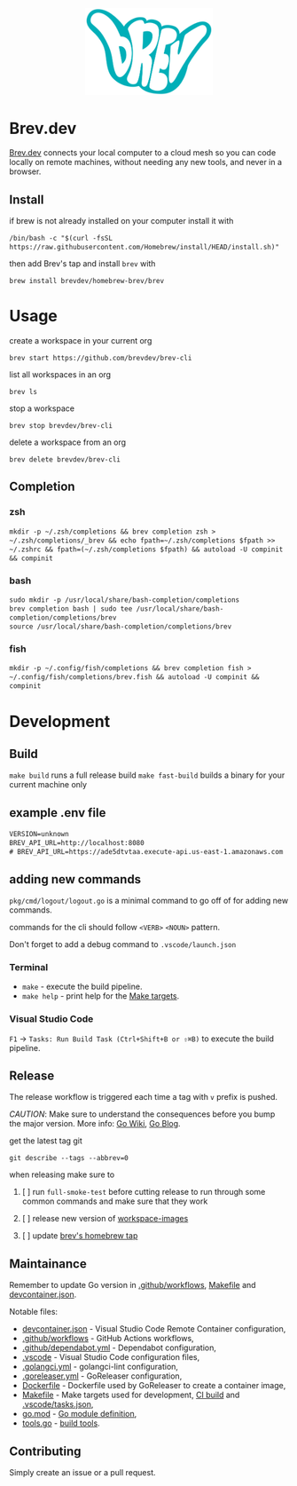 <p align="center">
<img width="230" src="https://raw.githubusercontent.com/brevdev/assets/main/logo.svg"/>
</p>

# Brev.dev

[Brev.dev](https://brev.dev) connects your local computer to a cloud mesh so you can code locally on remote machines, without needing any new tools, and never in a browser.

## Install

if brew is not already installed on your computer install it with
```
/bin/bash -c "$(curl -fsSL https://raw.githubusercontent.com/Homebrew/install/HEAD/install.sh)"
```

then add Brev's tap and install `brev` with

```
brew install brevdev/homebrew-brev/brev
```

# Usage


create a workspace in your current org
```
brev start https://github.com/brevdev/brev-cli
```

list all workspaces in an org
```
brev ls
```

stop a workspace
```
brev stop brevdev/brev-cli
```

delete a workspace from an org
```
brev delete brevdev/brev-cli
```

## Completion


### zsh


```
mkdir -p ~/.zsh/completions && brev completion zsh > ~/.zsh/completions/_brev && echo fpath=~/.zsh/completions $fpath >> ~/.zshrc && fpath=(~/.zsh/completions $fpath) && autoload -U compinit && compinit
```

### bash

```
sudo mkdir -p /usr/local/share/bash-completion/completions
brev completion bash | sudo tee /usr/local/share/bash-completion/completions/brev
source /usr/local/share/bash-completion/completions/brev
```

### fish

```
mkdir -p ~/.config/fish/completions && brev completion fish > ~/.config/fish/completions/brev.fish && autoload -U compinit && compinit
```

# Development

## Build

`make build` runs a full release build
`make fast-build` builds a binary for your current machine only

## example .env file

```
VERSION=unknown
BREV_API_URL=http://localhost:8080
# BREV_API_URL=https://ade5dtvtaa.execute-api.us-east-1.amazonaws.com
```


## adding new commands

`pkg/cmd/logout/logout.go` is a minimal command to go off of for adding new commands.

commands for the cli should follow `<VERB>` `<NOUN>` pattern.

Don't forget to add a debug command to `.vscode/launch.json`


### Terminal

- `make` - execute the build pipeline.
- `make help` - print help for the [Make targets](Makefile).

### Visual Studio Code

`F1` → `Tasks: Run Build Task (Ctrl+Shift+B or ⇧⌘B)` to execute the build pipeline.

## Release

The release workflow is triggered each time a tag with `v` prefix is pushed.

_CAUTION_: Make sure to understand the consequences before you bump the major version. More info: [Go Wiki](https://github.com/golang/go/wiki/Modules#releasing-modules-v2-or-higher), [Go Blog](https://blog.golang.org/v2-go-modules).

get the latest tag git

```
git describe --tags --abbrev=0
```

when releasing make sure to

1. [ ] run `full-smoke-test` before cutting release to run through some common commands and make sure that they work

2. [ ] release new version of [workspace-images](https://github.com/brevdev/workspace-images)

3. [ ] update [brev's homebrew tap](https://github.com/brevdev/homebrew-brev)


## Maintainance

Remember to update Go version in [.github/workflows](.github/workflows), [Makefile](Makefile) and [devcontainer.json](.devcontainer/devcontainer.json).

Notable files:

- [devcontainer.json](.devcontainer/devcontainer.json) - Visual Studio Code Remote Container configuration,
- [.github/workflows](.github/workflows) - GitHub Actions workflows,
- [.github/dependabot.yml](.github/dependabot.yml) - Dependabot configuration,
- [.vscode](.vscode) - Visual Studio Code configuration files,
- [.golangci.yml](.golangci.yml) - golangci-lint configuration,
- [.goreleaser.yml](.goreleaser.yml) - GoReleaser configuration,
- [Dockerfile](Dockerfile) - Dockerfile used by GoReleaser to create a container image,
- [Makefile](Makefile) - Make targets used for development, [CI build](.github/workflows) and [.vscode/tasks.json](.vscode/tasks.json),
- [go.mod](go.mod) - [Go module definition](https://github.com/golang/go/wiki/Modules#gomod),
- [tools.go](tools.go) - [build tools](https://github.com/golang/go/wiki/Modules#how-can-i-track-tool-dependencies-for-a-module).

## Contributing

Simply create an issue or a pull request.
